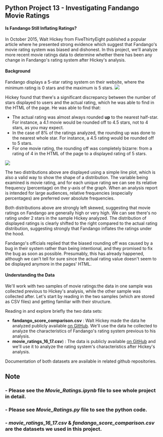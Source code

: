## Python Project 13 - Investigating Fandango Movie Ratings

#### Is Fandango Still Inflating Ratings?
In October 2015, Walt Hickey from FiveThirtyEight published a popular article where he presented strong evidence which suggest that Fandango's movie rating system was biased and dishonest. In this project, we'll analyze more recent movie ratings data to determine whether there has been any change in Fandango's rating system after Hickey's analysis.

#### Background
Fandango displays a 5-star rating system on their website, where the minimum rating is 0 stars and the maximum is 5 stars.
<img src="https://s3.amazonaws.com/dq-content/288/s1gp_fdg_stars.png">

Hickey found that there's a significant discrepancy between the number of stars displayed to users and the actual rating, which he was able to find in the HTML of the page. He was able to find that:

- The actual rating was almost always rounded __up__ to the nearest half-star. For instance, a 4.1 movie would be rounded off to 4.5 stars, not to 4 stars, as you may expect.
- In the case of 8% of the ratings analyzed, the rounding up was done to the nearest whole star. For instance, a 4.5 rating would be rounded off to 5 stars.
- For one movie rating, the rounding off was completely bizarre: from a rating of 4 in the HTML of the page to a displayed rating of 5 stars.
<img src="https://s3.amazonaws.com/dq-content/288/s1gp_actual_vs_displayed.png">

The two distributions above are displayed using a simple line plot, which is also a valid way to show the shape of a distribution. The variable being examined is movie rating, and for each unique rating we can see its relative frequency (percentage) on the y-axis of the graph. When an analysis report is intended for large audiences, relative frequencies (especially percentages) are preferred over absolute frequencies.

Both distributions above are strongly left skewed, suggesting that movie ratings on Fandango are generally high or very high. We can see there's no rating under 2 stars in the sample Hickey analyzed. The distribution of displayed ratings is clearly shifted to the right compared to the actual rating distribution, suggesting strongly that Fandango inflates the ratings under the hood.

Fandango's officials replied that the biased rounding off was caused by a bug in their system rather than being intentional, and they promised to fix the bug as soon as possible. Presumably, this has already happened, although we can't tell for sure since the actual rating value doesn't seem to be displayed anymore in the pages' HTML.

#### Understanding the Data
We'll work with two samples of movie ratings:the data in one sample was collected previous to Hickey's analysis, while the other sample was collected after. Let's start by reading in the two samples (which are stored as CSV files) and getting familiar with their structure.

Reading in and explore briefly the two data sets:
- __fandango_score_comparison.csv__ : Walt Hickey made the data he analyzed publicly available [on GitHub](https://github.com/fivethirtyeight/data/tree/master/fandango). We'll use the data he collected to analyze the characteristics of Fandango's rating system previous to his analysis. 
- __movie_ratings_16_17.csv__) : The data is publicly available [on GitHub](https://github.com/mircealex/Movie_ratings_2016_17) and we'll use it to analyze the rating system's characteristics after Hickey's analysis.

Documentation of both datasets are available in related github repositories.

## Note
### - Please see the _Movie_Ratings.ipynb_ file to see whole project in detail.
### - Please see _Movie_Ratings.py_ file to see the python code.
### -  _movie_ratings_16_17.csv_ & _fandango_score_comparison.csv_ are the datasets we used in this project.
